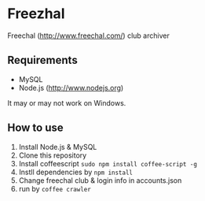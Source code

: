 Freezhal
========

Freechal (http://www.freechal.com/) club archiver


## Requirements

* MySQL
* Node.js (http://www.nodejs.org)

It may or may not work on Windows.


## How to use

1. Install Node.js & MySQL
2. Clone this repository
3. Install coffeescript `sudo npm install coffee-script -g`
4. Instll dependencies by `npm install`
5. Change freechal club & login info in accounts.json
6. run by `coffee crawler`
